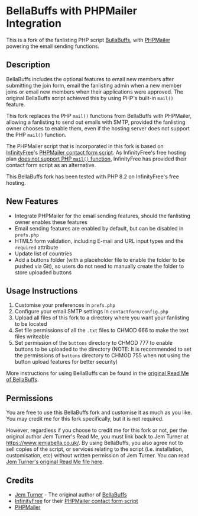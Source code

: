 # BellaBuffs with PHPMailer Integration

This is a fork of the fanlisting PHP script [BullaBuffs](https://github.com/jemjabella/BellaBuffs), with [PHPMailer](https://github.com/PHPMailer/PHPMailer) powering the email sending functions.

## Description

BellaBuffs includes the optional features to email new members after submitting the join form, email the fanlisting admin when a new member joins or email new members when their applications were approved. The original BellaBuffs script achieved this by using PHP's built-in `mail()` feature.

This fork replaces the PHP `mail()` functions from BellaBuffs with PHPMailer, allowing a fanlisting to send out emails with SMTP, provided the fanlisting owner chooses to enable them, even if the hosting server does not support the PHP `mail()` function.

The PHPMailer script that is incorporated in this fork is based on [InfinityFree](https://www.infinityfree.com/)'s [PHPMailer contact form script](https://github.com/InfinityFreeHosting/contactform). As InfinityFree's free hosting plan [does not support PHP `mail()` function](https://forum.infinityfree.com/t/sending-email-from-your-website-php-mail/49242), InfinityFree has provided their contact form script as an alternative.

This BellaBuffs fork has been tested with PHP 8.2 on InfinityFree's free hosting.

## New Features
* Integrate PHPMailer for the email sending features, should the fanlisting owner enables these features
* Email sending features are enabled by default, but can be disabled in `prefs.php`
* HTML5 form validation, including E-mail and URL input types and the `required` attribute
* Update list of countries
* Add a buttons folder (with a placeholder file to enable the folder to be pushed via Git), so users do not need to manually create the folder to store uploaded buttons

## Usage Instructions
1. Customise your preferences in `prefs.php`
1. Configure your email SMTP settings in `contactform/config.php`
1. Upload all files of this fork to a directory where you want your fanlisting to be located
1. Set file permissions of all the `.txt` files to CHMOD 666 to make the text files writeable
1. Set permission of the `buttons` directory to CHMOD 777 to enable buttons to be uploaded to the directory (NOTE: It is recommended to set the permissions of `buttons` directory to CHMOD 755 when not using the button upload features for better security)

More instructions for using BellaBuffs can be found in the [original Read Me of BellaBuffs](https://github.com/helenclx/BellaBuffs-PHPMailer/blob/master/README-original.txt).

## Permissions

You are free to use this BellaBuffs fork and customise it as much as you like. You may credit me for this fork specifically, but it is not required.

However, regardless if you choose to credit me for this fork or not, per the original author Jem Turner's Read Me, you must link back to Jem Turner at https://www.jemjabella.co.uk/. By using BellaBuffs, you also agree not to sell copies of the script, or services relating to the script (i.e. installation, customisation, etc) without written permission of Jem Turner. You can read [Jem Turner's original Read Me file here](https://github.com/helenclx/BellaBuffs-PHPMailer/blob/master/README-original.txt).

## Credits
* [Jem Turner](https://www.jemjabella.co.uk/) - The original author of [BellaBuffs](https://www.jemjabella.co.uk/scripts/bellabuffs/)
* [InfinityFree](https://www.infinityfree.com/) for their [PHPMailer contact form script](https://github.com/PHPMailer/PHPMailer)
* [PHPMailer](https://github.com/PHPMailer/PHPMailer)
